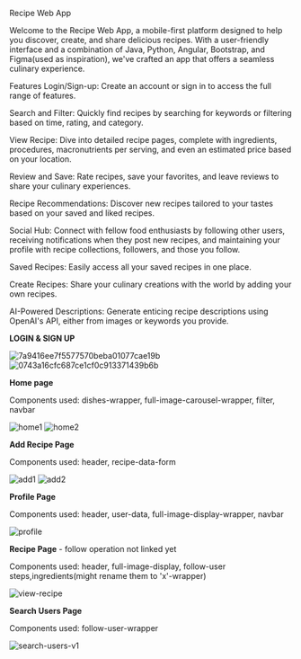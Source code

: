 Recipe Web App


Welcome to the Recipe Web App, a mobile-first platform designed to help you discover, create, and share delicious recipes. With a user-friendly interface and a combination of Java, Python, Angular, Bootstrap, and Figma(used as inspiration), we've crafted an app that offers a seamless culinary experience.

Features
Login/Sign-up: Create an account or sign in to access the full range of features.

Search and Filter: Quickly find recipes by searching for keywords or filtering based on time, rating, and category.

View Recipe: Dive into detailed recipe pages, complete with ingredients, procedures, macronutrients per serving, and even an estimated price based on your location.

Review and Save: Rate recipes, save your favorites, and leave reviews to share your culinary experiences.

Recipe Recommendations: Discover new recipes tailored to your tastes based on your saved and liked recipes.

Social Hub: Connect with fellow food enthusiasts by following other users, receiving notifications when they post new recipes, and maintaining your profile with recipe collections, followers, and those you follow.

Saved Recipes: Easily access all your saved recipes in one place.

Create Recipes: Share your culinary creations with the world by adding your own recipes.

AI-Powered Descriptions: Generate enticing recipe descriptions using OpenAI's API, either from images or keywords you provide.

**LOGIN & SIGN UP**

![7a9416ee7f5577570beba01077cae19b](https://github.com/lupandrei/recipeAppFrontend/assets/126556183/80c9a07f-c380-4311-a54c-0eab7611f785)
![0743a16cfc687ce1cf0c913371439b6b](https://github.com/lupandrei/recipeAppFrontend/assets/126556183/a3ed8250-cabb-4258-a421-2d28b38ebc69)


**Home page**

Components used: dishes-wrapper, full-image-carousel-wrapper, filter, navbar

![home1](https://github.com/lupandrei/recipeAppFrontend/assets/126556183/f798bd50-82a5-4b32-a7e8-020113ebdf03)
![home2](https://github.com/lupandrei/recipeAppFrontend/assets/126556183/bed1c3cd-6834-43ed-8806-611da3a215a5)


**Add Recipe Page**

Components used: header, recipe-data-form 

![add1](https://github.com/lupandrei/recipeAppFrontend/assets/126556183/1d2dbf39-ac69-47f2-8fbf-465994dba46a)
![add2](https://github.com/lupandrei/recipeAppFrontend/assets/126556183/02a99f5c-0771-4b2c-a550-2bac44e7a518)

**Profile Page**

Components used: header, user-data, full-image-display-wrapper, navbar

![profile](https://github.com/lupandrei/recipeAppFrontend/assets/126556183/0c7985cc-a9da-4d90-b1b5-f4ae9f596e77)

**Recipe Page** - follow operation not linked yet

Components used: header, full-image-display, follow-user steps,ingredients(might rename them to 'x'-wrapper) 

![view-recipe](https://github.com/lupandrei/recipeAppFrontend/assets/126556183/b5d91e73-cae1-4420-9b6b-ed7c95fdd592)

**Search Users Page**

Components used: follow-user-wrapper

![search-users-v1](https://github.com/lupandrei/recipeAppFrontend/assets/126556183/6859327c-9bb0-4e9a-834d-b0b3f6354932)

